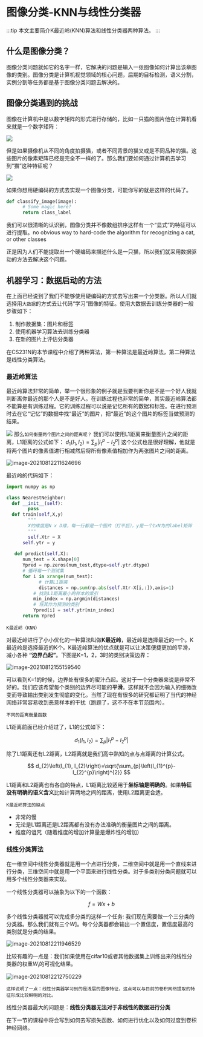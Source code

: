 # 图像分类-KNN与线性分类器

:::tip
本文主要简介K最近岭(KNN)算法和线性分类器两种算法。
:::

## 什么是图像分类？

图像分类问题就如它的名字一样，它解决的问题是输入一张图像如何计算出该章图像的类别。图像分类是计算机视觉领域的核心问题，后期的目标检测，语义分割，实例分割等任务都是基于图像分类问题去解决的。

## 图像分类遇到的挑战

图像在计算机中是以数字矩阵的形式进行存储的，比如一只猫的图片他在计算机看来就是一个数字矩阵：

![](images/Pasted%20image%2020220414174023.png)

但是如果摄像机从不同的角度拍摄猫，或者不同背景的猫又或是不同品种的猫。这些图片的像素矩阵已经是完全不一样的了。那么我们要如何通过计算机去学习到“猫”这种特征呢？

![](images/Pasted%20image%2020220414174040.png)

如果你想用硬编码的方式去实现一个图像分类，可能你写的就是这样的代码了。

```python
def classify_image(image):
	  # Some magic here?
	  return class_label
```

我们可以很清晰的认识到，图像分类并不像数组排序这样有一个“显式”的特征可以进行提取。no obvious way to hard-code the algorithm for recognizing a cat, or other classes

正是因为人们不能提取出一个硬编码来描述什么是一只猫，所以我们就采用数据驱动的方法去解决这个问题。

## 机器学习：数据启动的方法

在上面已经说到了我们不能够使用硬编码的方式去写出来一个分类器。所以人们就选择用`大数据`的方式去让代码“学习”图像的特征。使用大数据去训练分类器的一般步骤如下：

1. 制作数据集：图片和标签
2. 使用机器学习算法去训练分类器
3. 在新的图片上评估分类器

在CS231N的本节课程中介绍了两种算法，第一种算法是最近岭算法，第二种算法是线性分类算法。

### 最近岭算法

最近岭算法非常的简单，举一个很形象的例子就是我要判断你是不是一个好人我就判断离你最近的那个人是不是好人。在训练过程也非常的简单，其实最近岭算法都不能算是有训练过程。它的训练过程可以说是记忆所有的数据和标签。在进行预测时去在它“记忆”的数据中找“最近”的图片，把“最近”的这个图片的标签当做预测的结果。

![](images/Pasted%20image%2020220414174107.png)
那么`如何衡量两个图片之间的距离呢？` 我们可以使用L1距离来衡量图片之间的距离，L1距离的公式如下：
$d_{1}\left(I_{1}, I_{2}\right)=\sum_{p}\left|I_{1}^{p}-I_{2}^{p}\right|$
这个公式也是很好理解，他就是将两个图片的像素值进行相减然后将所有像素值相加作为两张图片之间的距离。

![image-20210812211624696](images/20210812211625image-20210812211624696.png)

最近岭的代码如下：

```python
import numpy as np

class NearestNeighbor:
  def __init__(self):
    	pass
  def train(self,X,y)
  		"""
  		X的维度是N x D维，每一行都是一个图片（打平后），y是一个1xN为的label矩阵
  		"""
	    self.Xtr = X
  	  self.ytr = y
    
   def predict(self,X):
      num_test = X.shape[0] 
      Ypred = np.zeros(num_test,dtype=self.ytr.dtype)
      # 循环每一个测试集
      for i in xrange(num_test):
        	# 计算L1距离
        	distances = np.sum(np.abs(self.Xtr-X[i,:]),axis=1)
          # 找到L1距离最小的样本的索引
          min_index = np.argmin(distances)
          # 将其作为预测的类别
          Ypred[i] = self.ytr[min_index]
      return Ypred
```

`K最近岭（KNN）`

对最近岭进行了小小优化的一种算法叫做**K最近岭**，最近岭是选择最近的一个。K最近岭是选择最近的K个。K最近岭算法的优点就是可以让决策便捷更加的平滑，减小各种 **“边界凸起”**。下图是K=1，2，3时的类别决策边界：

![image-20210812155159540](images/20210812222611image-20210812155159540.png)

可以看到K=1的时候，边界处有很多的蜜汁凸起。这对于一个分类器来说是非常不好的。我们应该希望每个类别的边界尽可能的**平滑**。这样就不会因为输入的细微改变而导致输出类别发生彻底的变化。当然了现在有很多的研究都证明了当代的神经网络非常容易收到恶意样本的干扰（跑题了，这不不在本节范围内）。

`不同的距离衡量函数`

L1距离前面已经介绍过了，L1的公式如下：

$$
d_{1}\left(I_{1}, I_{2}\right)=\sum_{p}\left|I_{1}^{p}-I_{2}^{p}\right|
$$

除了L1距离还有L2距离，L2距离就是我们高中熟知的点与点距离的计算公式。

$$
d_{2}\left(I_{1}, I_{2}\right)=\sqrt{\sum_{p}\left(I_{1}^{p}-I_{2}^{p}\right)^{2}}
$$

L1距离和L2距离也有各自的特点，L1距离比较适用于**坐标轴是明确的**。如果**特征没有明确的语义含义**比如计算两地之间的距离，使用L2距离更合适。

`K最近岭算法的缺点`

- 非常的慢
- 无论是L1距离还是L2距离都有没有办法准确的衡量图片之间的距离。
- 维度的诅咒（随着维度的增加计算量是爆炸性的增加）

### 线性分类算法

在一维空间中线性分类器就是用一个点进行分类，二维空间中就是用一个直线来进行分类，三维空间中就是用一个平面来进行线性分类。对于多类别分类问题就可以用多个线性分类器来实现。

一个线性分类器可以抽象为以下的一个函数：

$$
f = Wx+b
$$

多个线性分类器就可以完成多分类的这样一个任务: 我们现在需要做一个三分类的分类器。那么我们就有三个$W$]。每个分类器都会输出一个置信度，置信度最高的类别就是分类的结果。

![image-20210812211946529](images/20210812222726image-20210812211946529.png)

比较有趣的一点是：我们如果使用在cifar10或者其他数据集上训练出来的线性分类器的权重$W_i$的可视化结果。

![image-20210812212750229](images/20210812212751image-20210812212750229.png)

`这样说明了一点：线性分类器学习到的是浅层的图像特征，这点可以与目前的卷积网络提取的特征形成比较鲜明的对比。`

线性分类器最大的问题是：**线性分类器无法对于非线性的数据进行分类**

在下一节的课程中将会写到如何去写损失函数、如何进行优化以及如何过度到卷积神经网络。



